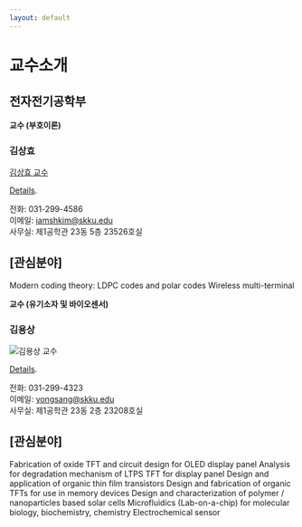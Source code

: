 ```yaml
---
layout: default
---
```


# 교수소개

## 전자전기공학부
**교수 (부호이론)** 

### 김상효

[김상효 교수](https://github.com/dg-lee93/dg-lee93.github.io/blob/master/assets/img/picture_shkim.jpg)  

[Details](./another-page.html).

전화: 031-299-4586  
이메일: iamshkim@skku.edu  
사무실: 제1공학관 23동 5층 23526호실  

## [관심분야]
Modern coding theory: LDPC codes and polar codes Wireless multi-terminal  

**교수 (유기소자 및 바이오센서)** 

### 김용상

![김용상 교수](https://ice.skku.edu/_attach/professor/QYhHrWCPFVHwXZclTtNj.jpg)  

[Details](./another-page2.html).

전화: 031-299-4323  
이메일: yongsang@skku.edu  
사무실: 제1공학관 23동 2층 23208호실  

## [관심분야]
Fabrication of oxide TFT and circuit design for OLED display panel 
Analysis for degradation mechanism of LTPS TFT for display panel 
Design and application of organic thin film transistors 
Design and fabrication of organic TFTs for use in memory devices 
Design and characterization of polymer / nanoparticles based solar cells 
Microfluidics (Lab-on-a-chip) for molecular biology, biochemistry, chemistry 
Electrochemical sensor 
